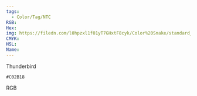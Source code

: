 ```yaml
---
tags:
  - Color/Tag/NTC
RGB:
Hex:
img: https://filedn.com/l0hpzxl1f01yT7GHxtF8cyk/Color%20Snake/standard_csv_to_svg/%23/C02B18.svg
CMYK:
HSL:
Name:
---
```

Thunderbird
```palette
#C02B18
```
RGB
